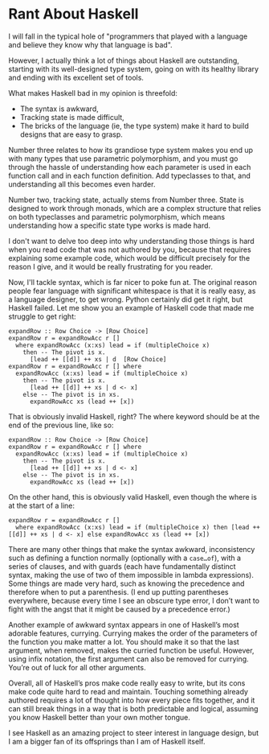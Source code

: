 # Rant About Haskell

I will fall in the typical hole of "programmers that played with a language and believe they know why that language is bad".

However, I actually think a lot of things about Haskell are outstanding, starting with its well-designed type system, going on with its healthy library and ending with its excellent set of tools.

What makes Haskell bad in my opinion is threefold:

- The syntax is awkward,
- Tracking state is made difficult,
- The bricks of the language (ie, the type system) make it hard to build designs that are easy to grasp.

Number three relates to how its grandiose type system makes you end up with many types that use parametric polymorphism, and you must go through the hassle of understanding how each parameter is used in each function call and in each function definition. Add typeclasses to that, and understanding all this becomes even harder.

Number two, tracking state, actually stems from Number three. State is designed to work through monads, which are a complex structure that relies on both typeclasses and parametric polymorphism, which means understanding how a specific state type works is made hard.

I don't want to delve too deep into why understanding those things is hard when you read code that was not authored by you, because that requires explaining some example code, which would be difficult precisely for the reason I give, and it would be really frustrating for you reader.

Now, I'll tackle syntax, which is far nicer to poke fun at. The original reason people fear language with significant whitespace is that it is really easy, as a language designer, to get wrong. Python certainly did get it right, but Haskell failed. Let me show you an example of Haskell code that made me struggle to get right:

    expandRow :: Row Choice -> [Row Choice]
    expandRow r = expandRowAcc r []
      where expandRowAcc (x:xs) lead = if (multipleChoice x)
        then -- The pivot is x.
          [lead ++ [[d]] ++ xs | d  [Row Choice]
    expandRow r = expandRowAcc r [] where
      expandRowAcc (x:xs) lead = if (multipleChoice x)
        then -- The pivot is x.
          [lead ++ [[d]] ++ xs | d <- x]
        else -- The pivot is in xs.
          expandRowAcc xs (lead ++ [x])

That is obviously invalid Haskell, right? The where keyword should be at the end of the previous line, like so:

    expandRow :: Row Choice -> [Row Choice]
    expandRow r = expandRowAcc r [] where
      expandRowAcc (x:xs) lead = if (multipleChoice x)
        then -- The pivot is x.
          [lead ++ [[d]] ++ xs | d <- x]
        else -- The pivot is in xs.
          expandRowAcc xs (lead ++ [x])

On the other hand, this is obviously valid Haskell, even though the where is at the start of a line:

    expandRow r = expandRowAcc r []
      where expandRowAcc (x:xs) lead = if (multipleChoice x) then [lead ++ [[d]] ++ xs | d <- x] else expandRowAcc xs (lead ++ [x])

There are many other things that make the syntax awkward, inconsistency such as defining a function normally (optionally with a `case…of`), with a series of clauses, and with guards (each have fundamentally distinct syntax, making the use of two of them impossible in lambda expressions). Some things are made very hard, such as knowing the precedence and therefore when to put a parenthesis. (I end up putting parentheses everywhere, because every time I see an obscure type error, I don’t want to fight with the angst that it might be caused by a precedence error.)

Another example of awkward syntax appears in one of Haskell’s most adorable features, currying. Currying makes the order of the parameters of the function you make matter a lot. You should make it so that the last argument, when removed, makes the curried function be useful. However, using infix notation, the first argument can also be removed for currying. You’re out of luck for all other arguments.

Overall, all of Haskell’s pros make code really easy to write, but its cons make code quite hard to read and maintain. Touching something already authored requires a lot of thought into how every piece fits together, and it can still break things in a way that is both predictable and logical, assuming you know Haskell better than your own mother tongue.

I see Haskell as an amazing project to steer interest in language design, but I am a bigger fan of its offsprings than I am of Haskell itself.
